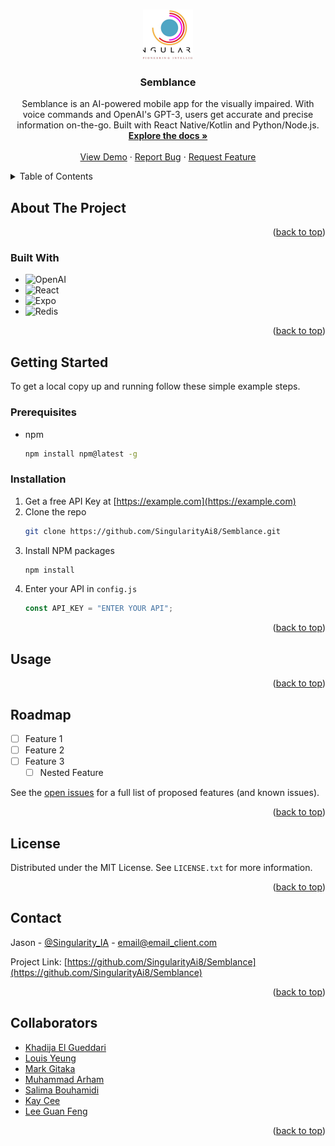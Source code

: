 <!-- Improved compatibility of back to top link: See: https://github.com/othneildrew/Best-README-Template/pull/73 -->

<a name="readme-top"></a>

<!--
*** Thanks for checking out the Best-README-Template. If you have a suggestion
*** that would make this better, please fork the repo and create a pull request
*** or simply open an issue with the tag "enhancement".
*** Don't forget to give the project a star!
*** Thanks again! Now go create something AMAZING! :D
-->

<!-- PROJECT SHIELDS -->
<!--
*** I'm using markdown "reference style" links for readability.
*** Reference links are enclosed in brackets [ ] instead of parentheses ( ).
*** See the bottom of this document for the declaration of the reference variables
*** for contributors-url, forks-url, etc. This is an optional, concise syntax you may use.
*** https://www.markdownguide.org/basic-syntax/#reference-style-links
-->

<!-- [![Contributors][contributors-shield]][contributors-url]
[![Forks][forks-shield]][forks-url]
[![Stargazers][stars-shield]][stars-url]
[![Issues][issues-shield]][issues-url]
[![MIT License][license-shield]][license-url]
[![LinkedIn][linkedin-shield]][linkedin-url] -->

<!-- PROJECT LOGO -->
<br />
<div align="center">
  <a href="https://github.com/SingularityAi8/Semblance">
    <img src="src/logo.jpeg" alt="Logo" width="80" height="80">
  </a>

<h3 align="center">Semblance</h3>

  <p align="center">
    Semblance is an AI-powered mobile app for the visually impaired. With voice commands and OpenAI's GPT-3, users get accurate and precise information on-the-go. Built with React Native/Kotlin and Python/Node.js.
    <br />
    <a href="https://github.com/SingularityAi8/Semblance"><strong>Explore the docs »</strong></a>
    <br />
    <br />
    <a href="https://github.com/SingularityAi8/Semblance">View Demo</a>
    ·
    <a href="https://github.com/SingularityAi8/Semblance/issues">Report Bug</a>
    ·
    <a href="https://github.com/SingularityAi8/Semblance/issues">Request Feature</a>
  </p>
</div>

<!-- TABLE OF CONTENTS -->
<details>
  <summary>Table of Contents</summary>
  <ol>
    <li>
      <a href="#about-the-project">About The Project</a>
      <ul>
        <li><a href="#built-with">Built With</a></li>
      </ul>
    </li>
    <li>
      <a href="#getting-started">Getting Started</a>
      <ul>
        <li><a href="#prerequisites">Prerequisites</a></li>
        <li><a href="#installation">Installation</a></li>
      </ul>
    </li>
    <li><a href="#usage">Usage</a></li>
    <li><a href="#roadmap">Roadmap</a></li>
    <!-- <li><a href="#contributing">Contributing</a></li> -->
    <li><a href="#license">License</a></li>
    <li><a href="#contact">Contact</a></li>
    <li><a href="#acknowledgments">Acknowledgments</a></li>
  </ol>
</details>

<!-- ABOUT THE PROJECT -->

## About The Project

<!-- [![Product Name Screen Shot][product-screenshot]](https://example.com) -->

<!-- Here's a blank template to get started: To avoid retyping too much info. Do a search and replace with your text editor for the following: `SingularityAi8`, `Semblance`, `Singularity_IA`, `jason-quist-4a0651261`, `email_client`, `email`, `Semblance`, `Semblance is an AI-powered mobile app for the visually impaired. With voice commands and OpenAI's GPT-3, users get accurate and precise information on-the-go. Built with React Native/Kotlin and Python/Node.js.` -->

<p align="right">(<a href="#readme-top">back to top</a>)</p>

### Built With

- ![OpenAI](https://img.shields.io/static/v1?style=for-the-badge&message=OpenAI&color=412991&logo=OpenAI&logoColor=FFFFFF&label=)
- ![React](https://img.shields.io/static/v1?style=for-the-badge&message=React&color=222222&logo=React&logoColor=61DAFB&label=)
- ![Expo](https://img.shields.io/static/v1?style=for-the-badge&message=Expo&color=000020&logo=Expo&logoColor=FFFFFF&label=)
- ![Redis](https://img.shields.io/static/v1?style=for-the-badge&message=Redis&color=DC382D&logo=Redis&logoColor=FFFFFF&label=)

<p align="right">(<a href="#readme-top">back to top</a>)</p>

<!-- GETTING STARTED -->

## Getting Started

<!-- This is an example of how you may give instructions on setting up your project locally. -->

To get a local copy up and running follow these simple example steps.

### Prerequisites

<!-- This is an example of how to list things you need to use the software and how to install them. -->

- npm
  ```sh
  npm install npm@latest -g
  ```

### Installation

1. Get a free API Key at [https://example.com](https://example.com)
2. Clone the repo
   ```sh
   git clone https://github.com/SingularityAi8/Semblance.git
   ```
3. Install NPM packages
   ```sh
   npm install
   ```
4. Enter your API in `config.js`
   ```js
   const API_KEY = "ENTER YOUR API";
   ```

<p align="right">(<a href="#readme-top">back to top</a>)</p>

<!-- USAGE EXAMPLES -->

## Usage

<!-- Use this space to show useful examples of how a project can be used. Additional screenshots, code examples and demos work well in this space. You may also link to more resources. -->

<!-- _For more examples, please refer to the [Documentation](https://example.com)_ -->

<p align="right">(<a href="#readme-top">back to top</a>)</p>

<!-- ROADMAP -->

## Roadmap

- [ ] Feature 1
- [ ] Feature 2
- [ ] Feature 3
  - [ ] Nested Feature

See the [open issues](https://github.com/SingularityAi8/Semblance/issues) for a full list of proposed features (and known issues).

<p align="right">(<a href="#readme-top">back to top</a>)</p>

<!-- CONTRIBUTING -->

<!-- ## Contributing

Contributions are what make the open source community such an amazing place to learn, inspire, and create. Any contributions you make are **greatly appreciated**.

If you have a suggestion that would make this better, please fork the repo and create a pull request. You can also simply open an issue with the tag "enhancement".
Don't forget to give the project a star! Thanks again!

1. Fork the Project
2. Create your Feature Branch (`git checkout -b feature/AmazingFeature`)
3. Commit your Changes (`git commit -m 'Add some AmazingFeature'`)
4. Push to the Branch (`git push origin feature/AmazingFeature`)
5. Open a Pull Request

<p align="right">(<a href="#readme-top">back to top</a>)</p> -->

<!-- LICENSE -->

## License

Distributed under the MIT License. See `LICENSE.txt` for more information.

<p align="right">(<a href="#readme-top">back to top</a>)</p>

<!-- CONTACT -->

## Contact

Jason - [@Singularity_IA](https://twitter.com/Singularity_IA) - email@email_client.com

Project Link: [https://github.com/SingularityAi8/Semblance](https://github.com/SingularityAi8/Semblance)

<p align="right">(<a href="#readme-top">back to top</a>)</p>

<!-- ACKNOWLEDGMENTS -->

## Collaborators

- [Khadija El Gueddari](https://www.linkedin.com/in/khadija-el-gueddari-363a52231)
- [Louis Yeung](https://www.linkedin.com/in/louis-yeung/)
- [Mark Gitaka](https://www.linkedin.com/in/mark-gitaka-0083b5166)
- [Muhammad Arham](https://www.linkedin.com/in/muhammad-arham-95b8331a4)
- [Salima Bouhamidi](https://www.linkedin.com/in/salima-bouhamidi-01a72a196)
- [Kay Cee](https://linkedin.com/in/sekaycee)
- [Lee Guan Feng](https://www.linkedin.com/in/lee-guan-feng/)

<p align="right">(<a href="#readme-top">back to top</a>)</p>

<!-- MARKDOWN LINKS & IMAGES -->
<!-- https://www.markdownguide.org/basic-syntax/#reference-style-links -->

<!-- [contributors-shield]: https://img.shields.io/github/contributors/SingularityAi8/Semblance.svg?style=for-the-badge
[contributors-url]: https://github.com/SingularityAi8/Semblance/graphs/contributors
[forks-shield]: https://img.shields.io/github/forks/SingularityAi8/Semblance.svg?style=for-the-badge
[forks-url]: https://github.com/SingularityAi8/Semblance/network/members
[stars-shield]: https://img.shields.io/github/stars/SingularityAi8/Semblance.svg?style=for-the-badge
[stars-url]: https://github.com/SingularityAi8/Semblance/stargazers
[issues-shield]: https://img.shields.io/github/issues/SingularityAi8/Semblance.svg?style=for-the-badge
[issues-url]: https://github.com/SingularityAi8/Semblance/issues
[license-shield]: https://img.shields.io/github/license/SingularityAi8/Semblance.svg?style=for-the-badge
[license-url]: https://github.com/SingularityAi8/Semblance/blob/master/LICENSE.txt
[linkedin-shield]: https://img.shields.io/badge/-LinkedIn-black.svg?style=for-the-badge&logo=linkedin&colorB=555
[linkedin-url]: https://linkedin.com/in/jason-quist-4a0651261
[product-screenshot]: images/screenshot.png -->
